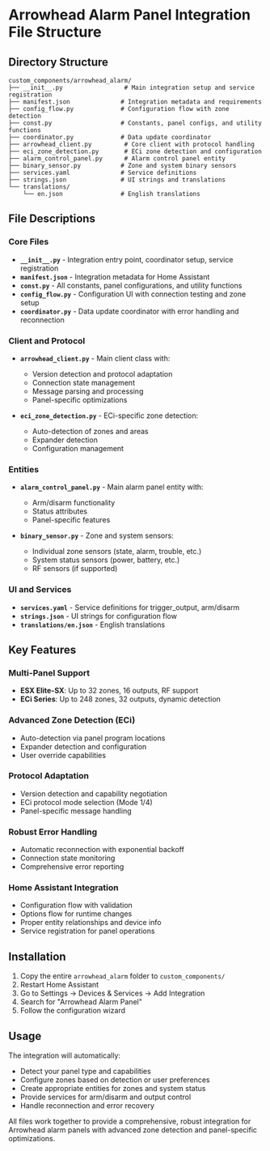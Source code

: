 # Arrowhead Alarm Panel Integration File Structure

## Directory Structure
```
custom_components/arrowhead_alarm/
├── __init__.py                 # Main integration setup and service registration
├── manifest.json              # Integration metadata and requirements
├── config_flow.py             # Configuration flow with zone detection
├── const.py                   # Constants, panel configs, and utility functions
├── coordinator.py             # Data update coordinator
├── arrowhead_client.py         # Core client with protocol handling
├── eci_zone_detection.py       # ECi zone detection and configuration
├── alarm_control_panel.py      # Alarm control panel entity
├── binary_sensor.py           # Zone and system binary sensors
├── services.yaml              # Service definitions
├── strings.json               # UI strings and translations
└── translations/
    └── en.json                # English translations
```

## File Descriptions

### Core Files

- **`__init__.py`** - Integration entry point, coordinator setup, service registration
- **`manifest.json`** - Integration metadata for Home Assistant
- **`const.py`** - All constants, panel configurations, and utility functions
- **`config_flow.py`** - Configuration UI with connection testing and zone setup
- **`coordinator.py`** - Data update coordinator with error handling and reconnection

### Client and Protocol

- **`arrowhead_client.py`** - Main client class with:
  - Version detection and protocol adaptation
  - Connection state management  
  - Message parsing and processing
  - Panel-specific optimizations
  
- **`eci_zone_detection.py`** - ECi-specific zone detection:
  - Auto-detection of zones and areas
  - Expander detection
  - Configuration management

### Entities

- **`alarm_control_panel.py`** - Main alarm panel entity with:
  - Arm/disarm functionality
  - Status attributes
  - Panel-specific features
  
- **`binary_sensor.py`** - Zone and system sensors:
  - Individual zone sensors (state, alarm, trouble, etc.)
  - System status sensors (power, battery, etc.)
  - RF sensors (if supported)

### UI and Services

- **`services.yaml`** - Service definitions for trigger_output, arm/disarm
- **`strings.json`** - UI strings for configuration flow
- **`translations/en.json`** - English translations

## Key Features

### Multi-Panel Support
- **ESX Elite-SX**: Up to 32 zones, 16 outputs, RF support
- **ECi Series**: Up to 248 zones, 32 outputs, dynamic detection

### Advanced Zone Detection (ECi)
- Auto-detection via panel program locations
- Expander detection and configuration
- User override capabilities

### Protocol Adaptation
- Version detection and capability negotiation
- ECi protocol mode selection (Mode 1/4)
- Panel-specific message handling

### Robust Error Handling
- Automatic reconnection with exponential backoff
- Connection state monitoring
- Comprehensive error reporting

### Home Assistant Integration
- Configuration flow with validation
- Options flow for runtime changes
- Proper entity relationships and device info
- Service registration for panel operations

## Installation

1. Copy the entire `arrowhead_alarm` folder to `custom_components/`
2. Restart Home Assistant
3. Go to Settings → Devices & Services → Add Integration
4. Search for "Arrowhead Alarm Panel"
5. Follow the configuration wizard

## Usage

The integration will automatically:
- Detect your panel type and capabilities
- Configure zones based on detection or user preferences  
- Create appropriate entities for zones and system status
- Provide services for arm/disarm and output control
- Handle reconnection and error recovery

All files work together to provide a comprehensive, robust integration for Arrowhead alarm panels with advanced zone detection and panel-specific optimizations.